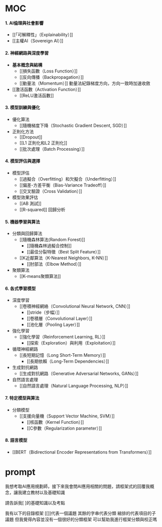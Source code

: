 # MOC

#### 1. AI倫理與社會影響
- [[「可解釋性」（Explainability）]]
- [[主權AI（Sovereign AI）]]

#### 2. 神經網路與深度學習

- **基本概念與結構**
	- [[損失函數（Loss Function）]]
	- [[反向傳播（Backpropagation）]]
	- [[動量法（Momentum）]] 動量法紀錄梯度方向，方向一致時加速收斂
-  [[激活函數（Activation Function）]]
	- [[ReLU激活函數]]

#### 3. 模型訓練與優化

- 優化算法
	- [[隨機梯度下降（Stochastic Gradient Descent, SGD）]]
- 正則化方法
	- [[Dropout]]
	- [[L1 正則化和L2 正則化]]
	- [[批次處理（Batch Processing）]]
#### 4. 模型評估與選擇
- 模型評估
	- [[過擬合（Overfitting）和欠擬合（Underfitting）]]
	- [[偏差-方差平衡（Bias-Variance Tradeoff）]]
	- [[交叉驗證（Cross Validation）]]
- 模型效果評估
	- [[AB 測試]]
	- [[R-squared]] 回歸分析

#### 5. 機器學習與算法

- 分類與回歸算法
	- [[隨機森林算法(Random Forest)]]
		- [[隨機森林過擬合控制]]
		- [[最佳分裂特徵（Best Split Feature）]]
	- [[K近鄰算法（K-Nearest Neighbors, K-NN）]]
		- [[肘部法（Elbow Method）]]
- 聚類算法
	-  [[K-means聚類算法]]

#### 6. 各式學習模型
- 深度學習
	- [[卷積神經網絡（Convolutional Neural Network, CNN）]]
		- [[stride（步幅）]]
		- [[卷積層（Convolutional Layer）]]
		- [[池化層（Pooling Layer）]]
- 強化學習
	- [[強化學習（Reinforcement Learning, RL）]]
		- [[探索（Exploration）與利用（Exploitation）]]
- 循環神經網路
	- [[長短期記憶（Long Short-Term Memory）]]
		- [[長期依賴（Long-Term Dependencies）]]
- 生成對抗網路
	- [[生成對抗網路（Generative Adversarial Networks, GANs）]]
- 自然語言處理
	- [[自然語言處理（Natural Language Processing, NLP）]]

#### 7. 特定模型與算法
- 分類模型
	- [[支援向量機（Support Vector Machine, SVM）]]
		- [[核函數（Kernel Function）]]
		- [[C參數（Regularization parameter）]]
#### 8. 語言模型
- [[BERT（Bidirectional Encoder Representations from Transformers）]] 
# prompt


我想考取AI應用規劃師，接下來我會問AI應用相關的問題，請框架式的回覆我概念，讓我建立教材以及基礎知識

請告訴我[ ]的基礎知識以及考點

我有以下的目錄框架 [[]]代表一個議題 其餘的字串代表分類 縮排的代表項目的子議題 但我覺得內容並沒有一個很好的分類框架 可以幫助我進行框架分類與校正嗎
